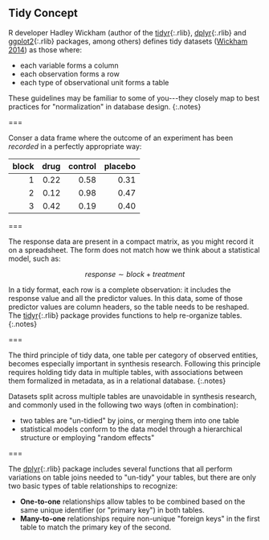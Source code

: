 ---
---

## Tidy Concept

R developer Hadley Wickham (author of the [tidyr](){:.rlib}, [dplyr](){:.rlib}
and [ggplot2](){:.rlib} packages, among others) defines tidy datasets ([Wickham
2014](http://www.jstatsoft.org/v59/i10/paper)) as those where:

- each variable forms a column
- each observation forms a row
- each type of observational unit forms a table

These guidelines may be familiar to some of you---they closely map to best
practices for "normalization" in database design.
{:.notes}

===

Conser a data frame where the outcome of an experiment has been *recorded* in a perfectly appropriate way:



| block| drug| control| placebo|
|-----:|----:|-------:|-------:|
|     1| 0.22|    0.58|    0.31|
|     2| 0.12|    0.98|    0.47|
|     3| 0.42|    0.19|    0.40|



===

The response data are present in a compact matrix, as you might record it on a
spreadsheet. The form does not match how we think about a statistical model,
such as:

$$
response \sim block + treatment
$$

In a tidy format, each row is a complete observation: it includes the response
value and all the predictor values. In this data, some of those predictor values
are column headers, so the table needs to be reshaped. The [tidyr](){:.rlib}
package provides functions to help re-organize tables.
{:.notes}

===

The third principle of tidy data, one table per category of observed entities,
becomes especially important in synthesis research. Following this principle
requires holding tidy data in multiple tables, with associations between them
formalized in metadata, as in a relational database.
{:.notes}

Datasets split across multiple tables are unavoidable in synthesis
research, and commonly used in the following two ways (often in combination):

- two tables are "un-tidied" by joins, or merging them into one table
- statistical models conform to the data model through a hierarchical structure
or employing "random effects"

===

The [dplyr](){:.rlib} package includes several functions that all perform
variations on table joins needed to "un-tidy" your tables, but there are only
two basic types of table relationships to recognize:

- **One-to-one** relationships allow tables to be combined based on the same
unique identifier (or "primary key") in both tables.
- **Many-to-one** relationships require non-unique "foreign keys" in the first
table to match the primary key of the second.

